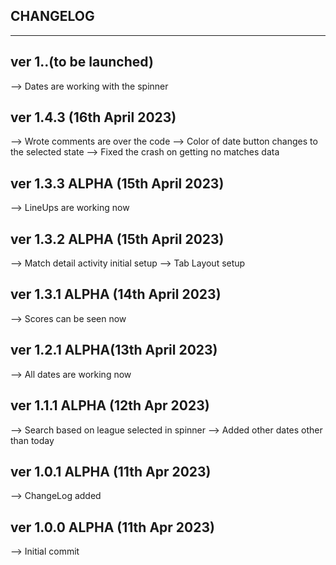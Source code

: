 CHANGELOG
-----------------------
-----------------------

ver 1..(to be launched)
------------------------------
--> Dates are working with the spinner

ver 1.4.3 (16th April 2023)
------------------------------
--> Wrote comments are over the code
--> Color of date button changes to the selected state
--> Fixed the crash on getting no matches data

ver 1.3.3 ALPHA (15th April 2023)
------------------------------
--> LineUps are working now

ver 1.3.2 ALPHA (15th April 2023)
------------------------------
--> Match detail activity initial setup
--> Tab Layout setup

ver 1.3.1 ALPHA (14th April 2023)
-------------------------------
--> Scores can be seen now

ver 1.2.1 ALPHA(13th April 2023)
-------------------------------
--> All dates are working now

ver 1.1.1 ALPHA (12th Apr 2023)
-------------------------------
--> Search based on league selected in spinner 
--> Added other dates other than today

ver 1.0.1 ALPHA (11th Apr 2023)
--------------------------------
--> ChangeLog added

ver 1.0.0 ALPHA (11th Apr 2023)
--------------------------------
--> Initial commit